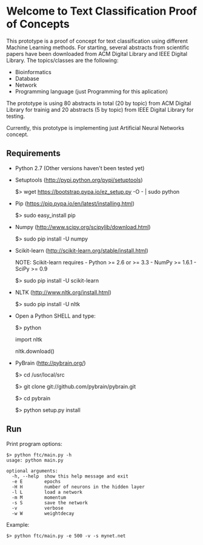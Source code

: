 Welcome to Text Classification Proof of Concepts
================================================

This prototype is a proof of concept for text classification using different 
Machine Learning methods. For starting, several abstracts from scientific papers 
have been downloaded from ACM Digital Library and IEEE Digital Library. The 
topics/classes are the following:

  * Bioinformatics
  * Database
  * Network
  * Programming language (just Programming for this aplication)

The prototype is using 80 abstracts in total (20 by topic) from ACM Digital 
Library for trainig and 20  abstracts (5 by topic) from IEEE Digital Library for
testing.

Currently, this prototype is implementing just Artificial Neural Networks concept.


Requirements
------------

+ Python 2.7 (Other versions haven't been tested yet)

+ Setuptools (http://pypi.python.org/pypi/setuptools)

    $> wget https://bootstrap.pypa.io/ez_setup.py -O - | sudo python

+ Pip (https://pip.pypa.io/en/latest/installing.html)

    $> sudo easy_install pip

+ Numpy (http://www.scipy.org/scipylib/download.html)

    $> sudo pip install -U numpy

+ Scikit-learn (http://scikit-learn.org/stable/install.html)

    NOTE: Scikit-learn requires
      - Python >= 2.6 or >= 3.3
      - NumPy >= 1.6.1
      - SciPy >= 0.9
      
    $> sudo pip install -U scikit-learn

+ NLTK (http://www.nltk.org/install.html)

    $> sudo pip install -U nltk

+ Open a Python SHELL and type:
    
    $> python
    
    import nltk
    
    nltk.download()

+ PyBrain (http://pybrain.org/)
    
    $> cd /usr/local/src
    
    $> git clone git://github.com/pybrain/pybrain.git
    
    $> cd pybrain
    
    $> python setup.py install


Run
---

Print program options:
    
    $> python ftc/main.py -h
    usage: python main.py
    
    optional arguments:
      -h, --help  show this help message and exit
      -e E        epochs
      -H H        number of neurons in the hidden layer
      -l L        load a network
      -m M        momentum
      -s S        save the network
      -v          verbose
      -w W        weightdecay

Example:
    
    $> python ftc/main.py -e 500 -v -s mynet.net
